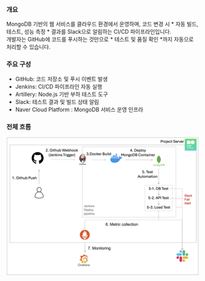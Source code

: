 ### 개요
MongoDB 기반의 웹 서비스를 클라우드 환경에서 운영하며, 코드 변경 시 * 자동 빌드, 테스트, 성능 측정 * 결과를 Slack으로 알림하는 CI/CD 파이프라인입니다. <br>
개발자는 GitHub에 코드를 푸시하는 것만으로 * 테스트 및 품질 확인 *까지 자동으로 처리할 수 있습니다. <br>

### 주요 구성
* GitHub: 코드 저장소 및 푸시 이벤트 발생
* Jenkins: CI/CD 파이프라인 자동 실행
* Artillery: Node.js 기반 부하 테스트 도구
* Slack: 테스트 결과 및 빌드 상태 알림
* Naver Cloud Platform : MongoDB 서비스 운영 인프라

### 전체 흐름
<p align="center">
  <img src="./diagram.png" width="800"/>
</p>
